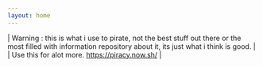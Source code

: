 ```yaml
---
layout: home
---
```


| Warning : this is what i use to pirate, not the best stuff out there or the most filled with information repository about it, its just what i think is good. |
| Use this for alot more. <https://piracy.now.sh/> |
